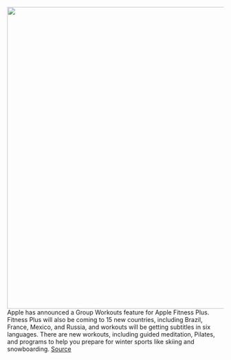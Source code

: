 <img src='https://cdn.vox-cdn.com/thumbor/5PN2TRZqifBKtD0BTxt7NYmNPyc=/0x0:2514x1392/1200x800/filters:focal(1056x495:1458x897)/cdn.vox-cdn.com/uploads/chorus_image/image/69857548/Screen_Shot_2021_09_14_at_10.35.45_AM.0.png' width='700px' /><br/>
Apple has announced a Group Workouts feature for Apple Fitness Plus. Fitness Plus will also be coming to 15 new countries, including Brazil, France, Mexico, and Russia, and workouts will be getting subtitles in six languages. There are new workouts, including guided meditation, Pilates, and programs to help you prepare for winter sports like skiing and snowboarding.
<a href='https://www.theverge.com/2021/9/14/22673993/apple-fitness-plus-workouts-countries-languages-pilates-snow'> Source <a/>
